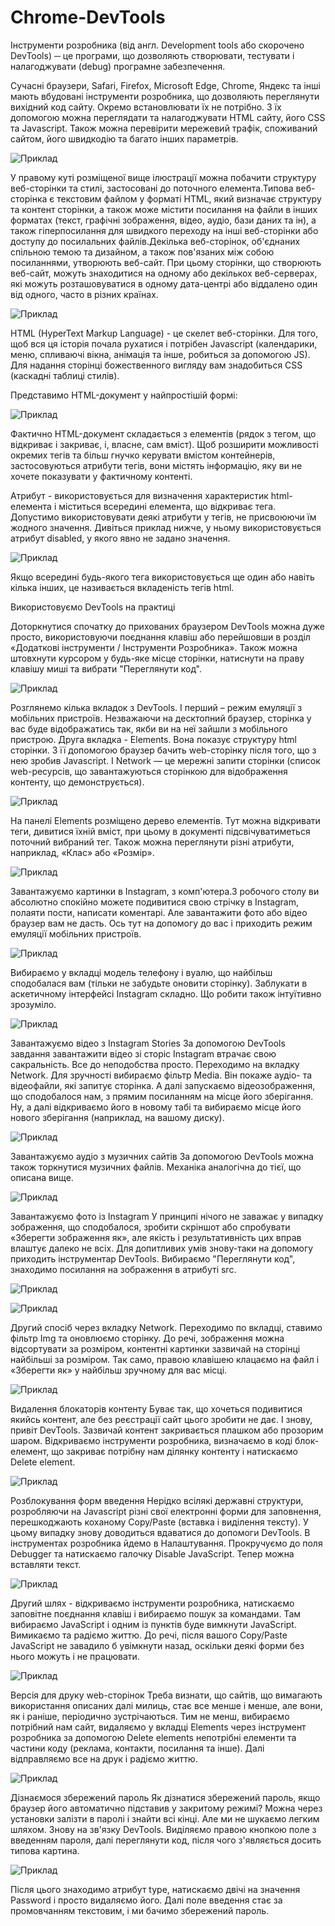 # Chrome-DevTools
Інструменти розробника (від англ. Development tools або скорочено DevTools) ─ це програми, що дозволяють створювати, тестувати і налагоджувати (debug) програмне забезпечення.

Сучасні браузери, Safari, Firefox, Microsoft Edge, Chrome, Яндекс та інші мають вбудовані інструменти розробника, що дозволяють переглянути вихідний код сайту. Окремо встановлювати їх не потрібно. З їх допомогою можна переглядати та налагоджувати HTML сайту, його CSS та Javascript. Також можна перевірити мережевий трафік, споживаний сайтом, його швидкодію та багато інших параметрів.

![Приклад](https://github.com/DariaStavytska/Chrome-DevTools/blob/main/Page1.png)


У правому куті розміщеної вище ілюстрації можна побачити структуру веб-сторінки та стилі, застосовані до поточного елемента.Типова веб-сторінка є текстовим файлом у форматі HTML, який визначає структуру та контент сторінки, а також може містити посилання на файли в інших форматах (текст, графічні зображення, відео, аудіо, бази даних та ін), а також гіперпосилання для швидкого переходу на інші веб-сторінки або доступу до посилальних файлів.Декілька веб-сторінок, об'єднаних спільною темою та дизайном, а також пов'язаних між собою посиланнями, утворюють веб-сайт. При цьому сторінки, що створюють веб-сайт, можуть знаходитися на одному або декількох веб-серверах, які можуть розташовуватися в одному дата-центрі або віддалено один від одного, часто в різних країнах.

![Приклад](https://github.com/DariaStavytska/Chrome-DevTools/blob/main/Page2.jpeg)


HTML (HyperText Markup Language) - це скелет веб-сторінки. Для того, щоб вся ця історія почала рухатися і потрібен Javascript (календарики, меню, спливаючі вікна, анімація та інше, робиться за допомогою JS). Для надання сторінці божественного вигляду вам знадобиться CSS (каскадні таблиці стилів).

Представимо HTML-документ у найпростішій формі:

![Приклад](https://github.com/DariaStavytska/Chrome-DevTools/blob/main/Page3.png)


Фактично HTML-документ складається з елементів (рядок з тегом, що відкриває і закриває, і, власне, сам вміст).
Щоб розширити можливості окремих тегів та більш гнучко керувати вмістом контейнерів, застосовуються атрибути тегів, вони містять інформацію, яку ви не хочете показувати у фактичному контенті.

Атрибут - використовується для визначення характеристик html-елемента і міститься всередині елемента, що відкриває тега. Допустимо використовувати деякі атрибути у тегів, не присвоюючи їм жодного значення. Дивіться приклад нижче, у ньому використовується атрибут disabled, у якого явно не задано значення.

![Приклад](https://github.com/DariaStavytska/Chrome-DevTools/blob/main/Page4.png)


Якщо всередині будь-якого тега використовується ще один або навіть кілька інших, це називається вкладеність тегів html.

Використовуємо DevTools на практиці

Доторкнутися спочатку до прихованих браузером DevTools можна дуже просто, використовуючи поєднання клавіш або перейшовши в розділ «Додаткові інструменти / Інструменти Розробника». Також можна штовхнути курсором у будь-яке місце сторінки, натиснути на праву клавішу миші та вибрати "Переглянути код".

![Приклад](https://github.com/DariaStavytska/Chrome-DevTools/blob/main/Page5.png)


Розглянемо кілька вкладок з DevTools. І перший – режим емуляції з мобільних пристроїв. Незважаючи на десктопний браузер, сторінка у вас буде відображатись так, якби ви на неї зайшли з мобільного пристрою. Друга вкладка - Elements. Вона показує структуру html сторінки. З її допомогою браузер бачить web-сторінку після того, що з нею зробив Javascript. І Network — це мережні запити сторінки (список web-ресурсів, що завантажуються сторінкою для відображення контенту, що демонструється).

![Приклад](https://github.com/DariaStavytska/Chrome-DevTools/blob/main/Page6.png)


На панелі Elements розміщено дерево елементів. Тут можна відкривати теги, дивитися їхній вміст, при цьому в документі підсвічуватиметься поточний вибраний тег. Також можна переглянути різні атрибути, наприклад, «Клас» або «Розмір».

![Приклад](https://github.com/DariaStavytska/Chrome-DevTools/blob/main/Page7.png)


Завантажуємо картинки в Instagram, з комп'ютера.З робочого столу ви абсолютно спокійно можете подивитися свою стрічку в Instagram, полаяти пости, написати коментарі. Але завантажити фото або відео браузер вам не дасть. Ось тут на допомогу до вас і приходить режим емуляції мобільних пристроїв.

![Приклад](https://github.com/DariaStavytska/Chrome-DevTools/blob/main/Page8.png)


Вибираємо у вкладці модель телефону і вуалю, що найбільш сподобалася вам (тільки не забудьте оновити сторінку). Заблукати в аскетичному інтерфейсі Instagram складно. Що робити також інтуїтивно зрозуміло.

![Приклад](https://github.com/DariaStavytska/Chrome-DevTools/blob/main/Page9.png)


Завантажуємо відео з Instagram Stories
За допомогою DevTools завдання завантажити відео зі сторіс Instagram втрачає свою сакральність. Все до неподобства просто. Переходимо на вкладку Network. Для зручності вибираємо фільтр Media. Він покаже аудіо- та відеофайли, які запитує сторінка. А далі запускаємо відеозображення, що сподобалося нам, з прямим посиланням на місце його зберігання. Ну, а далі відкриваємо його в новому табі та вибираємо місце його нового зберігання (наприклад, на вашому диску).

![Приклад](https://github.com/DariaStavytska/Chrome-DevTools/blob/main/Page10.png)


Завантажуємо аудіо з музичних сайтів
За допомогою DevTools можна також торкнутися музичних файлів. Механіка аналогічна до тієї, що описана вище.

![Приклад](https://github.com/DariaStavytska/Chrome-DevTools/blob/main/Page11.png)


Завантажуємо фото із Instagram
У принципі нічого не заважає у випадку зображення, що сподобалося, зробити скріншот або спробувати «Зберегти зображення як», але якість і результативність цих вправ влаштує далеко не всіх. Для допитливих умів знову-таки на допомогу приходить інструментар DevTools. Вибираємо "Переглянути код", знаходимо посилання на зображення в атрибуті src.

![Приклад](https://github.com/DariaStavytska/Chrome-DevTools/blob/main/Page12.png)

![Приклад](https://github.com/DariaStavytska/Chrome-DevTools/blob/main/Page13.png)


Другий спосіб через вкладку Network. Переходимо по вкладці, ставимо фільтр Img та оновлюємо сторінку. До речі, зображення можна відсортувати за розміром, контентні картинки зазвичай на сторінці найбільші за розміром. Так само, правою клавішею клацаємо на файл і «Зберегти як» у найбільш зручному для вас місці.

![Приклад](https://github.com/DariaStavytska/Chrome-DevTools/blob/main/Page14.png)


Видалення блокаторів контенту
Буває так, що хочеться подивитися якийсь контент, але без реєстрації сайт цього зробити не дає. І знову, привіт DevTools. Зазвичай контент закривається плашком або прозорим шаром. Відкриваємо інструменти розробника, визначаємо в коді блок-елемент, що закриває потрібну нам ділянку контенту і натискаємо Delete element.

![Приклад](https://github.com/DariaStavytska/Chrome-DevTools/blob/main/Page15.png)


Розблокування форм введення
Нерідко всілякі державні структури, розробляючи на Javascript різні свої електронні форми для заповнення, перешкоджають коханому Copy/Paste (вставка і виділення тексту). У цьому випадку знову доводиться вдаватися до допомоги DevTools.
В інструментах розробника йдемо в Налаштування. Прокручуємо до поля Debugger та натискаємо галочку Disable JavaScript. Тепер можна вставляти текст.

![Приклад](https://github.com/DariaStavytska/Chrome-DevTools/blob/main/Page16.png)


Другий шлях - відкриваємо інструменти розробника, натискаємо заповітне поєднання клавіш і вибираємо пошук за командами. Там вибираємо JavaScript і одним із пунктів буде вимкнути JavaScript. Вимикаємо та радіємо життю. До речі, після вашого Copy/Paste JavaScript не завадило б увімкнути назад, оскільки деякі форми без нього можуть і не працювати.

![Приклад](https://github.com/DariaStavytska/Chrome-DevTools/blob/main/Page17.png)


Версія для друку web-сторінок
Треба визнати, що сайтів, що вимагають використання описаних далі милиць, стає все менше і менше, але вони, як і раніше, періодично зустрічаються. Тим не менш, вибираємо потрібний нам сайт, видаляємо у вкладці Elements через інструмент розробника за допомогою Delete elements непотрібні елементи та частини коду (реклама, контакти, посилання та інше). Далі відправляємо все на друк і радіємо життю.

![Приклад](https://github.com/DariaStavytska/Chrome-DevTools/blob/main/Page18.png)


Дізнаємося збережений пароль
Як дізнатися збережений пароль, якщо браузер його автоматично підставив у закритому режимі? Можна через установки залізти в паролі і знайти всі кінці. Але ми не шукаємо легким шляхом. Знову на зв'язку DevTools. Виділяємо правою кнопкою поле з введенням пароля, далі переглянути код, після чого з'являється досить типова картина.

![Приклад](https://github.com/DariaStavytska/Chrome-DevTools/blob/main/Page19.png)


Після цього знаходимо атрибут type, натискаємо двічі на значення Password і просто видаляємо його. Далі поле введення стає за промовчанням текстовим, і ми бачимо збережений пароль.
